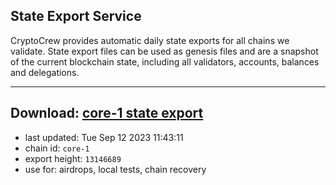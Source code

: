 ## State Export Service
CryptoCrew provides automatic daily state exports for all chains we validate. State export files can be used as genesis files and are a snapshot of the current blockchain state, including all validators, accounts, balances and delegations.

---
**Download: [core-1 state export](https://dl.ccvalidators.com/SERVICE/persistence/core-1_export_13146689.json)**
---

- last updated: Tue Sep 12 2023 11:43:11
- chain id: `core-1`
- export height: `13146689`
- use for: airdrops, local tests, chain recovery
